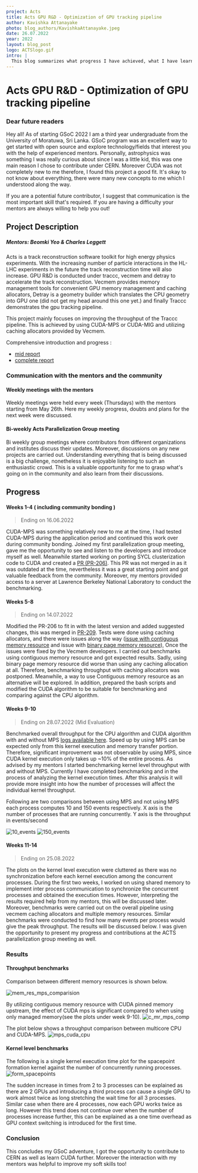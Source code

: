 ```yaml
---
project: Acts
title: Acts GPU R&D - Optimization of GPU tracking pipeline
author: Kavishka Attanayake
photo: blog_authors/KavishkaAttanayake.jpeg
date: 26.07.2022
year: 2022
layout: blog_post
logo: ACTSlogo.gif
intro: |
  This blog summarizes what progress I have achieved, what I have learnt and my experiences during the GSoC period. Improving throughput can be achieved by attempting to reduce compute times as well as improving hardware utilization. In this project I aim to utilize caching allocators to reduce data reading times as well as utilize CUDA MPS to maximize the GPU utilization of the parallelized CUDA algorithm and compare it against the multicore CPU algorithm.
---
```


# Acts GPU R&D - Optimization of GPU tracking pipeline

### Dear future readers

Hey all! As of starting GSoC 2022 I am a third year undergraduate from the
University of Moratuwa, Sri Lanka. GSoC program was an excellent way to get
started with open source and explore technology/fields that interest you with
the help of experienced mentors. Personally, astrophysics was something I was
really curious about since I was a little kid, this was one main reason I chose
to contribute under CERN. Moreover CUDA was not completely new to me therefore,
I found this project a good fit. It's okay to not know about everything, there
were many new concepts to me which I understood along the way.

If you are a potential future contributor, I suggest that communication is the
most important skill that's required. If you are having a difficulty your
mentors are always willing to help you out!

## Project Description

##### Mentors: Beomki Yeo & Charles Leggett

Acts is a track reconstruction software toolkit for high energy physics
experiments. With the increasing number of particle interactions in the HL-LHC
experiments in the future the track reconstruction time will also increase. GPU
R&D is conducted under traccc, vecmem and detray to accelerate the track
reconstruction. Vecmem provides memory management tools for convenient GPU
memory management and caching allocators, Detray is a geometry builder which
translates the CPU geometry into GPU one (did not get my head around this one
yet.) and finally Traccc demonstrates the gpu tracking pipeline.

This project mainly focuses on improving the throughput of the Traccc pipeline.
This is achieved by using CUDA-MPS or CUDA-MIG and utilizing caching allocators
provided by Vecmem.

Comprehensive introduction and progress :

- [mid report](https://medium.com/@attanayakekavishka/optimization-of-gpu-tracking-pipeline-for-acts-gpu-r-d-part-1-4b7e9ac6379d)
- [complete report](https://chamodya-ka.github.io/blog/GSOC-2022/)

### Communication with the mentors and the community

#### Weekly meetings with the mentors

Weekly meetings were held every week (Thursdays) with the mentors starting from
May 26th. Here my weekly progress, doubts and plans for the next week were
discussed.

#### Bi-weekly Acts Parallelization Group meeting

Bi weekly group meetings where contributors from different organizations and
institutes discuss their updates. Moreover, discussions on any new projects are
carried out. Understanding everything that is being discussed is a big
challenge, nonetheless it is enjoyable listening to such an enthusiastic crowd.
This is a valuable opportunity for me to grasp what's going on in the community
and also learn from their discussions.

## Progress

#### Weeks 1-4 ( including community bonding )

> Ending on 16.06.2022

CUDA-MPS was something relatively new to me at the time, I had tested CUDA-MPS
during the application period and continued this work over during community
bonding. Joined my first parallelization group meeting, gave me the opportunity
to see and listen to the developers and introduce myself as well. Meanwhile
started working on porting SYCL clusterization code to CUDA and created a
[PR (PR-206)](https://github.com/acts-project/traccc/pull/206). This PR was not
merged in as it was outdated at the time, nevertheless it was a great starting
point and got valuable feedback from the community. Moreover, my mentors
provided access to a server at Lawrence Berkeley National Laboratory to conduct
the benchmarking.

#### Weeks 5-8

> Ending on 14.07.2022

Modified the PR-206 to fit in with the latest version and added suggested
changes, this was merged in
[PR-209](https://github.com/acts-project/traccc/pull/209). Tests were done using
caching allocators, and there were issues along the way
([issue with contiguous memory resource](https://github.com/acts-project/vecmem/issues/180)
and issue with
[binary page memory resource](https://github.com/acts-project/vecmem/issues/182)),
Once the issues were fixed by the Vecmem developers. I carried out benchmarks
using contiguous memory resource and got expected results. Sadly, using binary
page memory resource did worse than using any caching allocation at all.
Therefore, benchmarking throughput with caching allocators was postponed.
Meanwhile, a way to use Contiguous memory resource as an alternative will be
explored. In addition, prepared the bash scripts and modified the CUDA algorithm
to be suitable for benchmarking and comparing against the CPU algorithm.

#### Weeks 9-10

> Ending on 28.07.2022 (Mid Evaluation)

Benchmarked overall throughput for the CPU algorithm and CUDA algorithm with and
without MPS
[logs available here](https://drive.google.com/drive/folders/15QFPNNwgh75RoRZ2au2_WybCuIMbUQpQ).
Speed up by using MPS can be expected only from this kernel execution and memory
transfer portion. Therefore, significant improvement was not observable by using
MPS, since CUDA kernel execution only takes up ~10% of the entire process. As
advised by my mentors I started benchmarking kernel level throughput with and
without MPS. Currently I have completed benchmarking and in the process of
analyzing the kernel execution times. After this analysis it will provide more
insight into how the number of processes will affect the individual kernel
throughput.

Following are two comparisons between using MPS and not using MPS each process
computes 10 and 150 events respectively. X axis is the number of processes that
are running concurrently. Y axis is the throughput in events/second

![10_events](https://user-images.githubusercontent.com/58067288/181102393-bf893de6-492d-4c5c-8187-3c3db2eeff49.jpg)
![150_events](https://user-images.githubusercontent.com/58067288/181108051-5f3bdd22-6d23-46cc-b764-4ccb6661a169.jpg)

#### Weeks 11-14

> Ending on 25.08.2022

The plots on the kernel level execution were cluttered as there was no
synchronization before each kernel execution among the concurrent processes.
During the first two weeks, I worked on using shared memory to implement inter
process communication to synchronize the concurrent processes and obtained the
execution times. However, interpreting the results required help from my
mentors, this will be discussed later. Moreover, benchmarks were carried out on
the overall pipeline using vecmem caching allocators and multiple memory
resources. Similar benchmarks were conducted to find how many events per process
would give the peak throughput. The results will be discussed below. I was given
the opportunity to present my progress and contributions at the ACTS
parallelization group meeting as well.

### Results

#### Throughput benchmarks

Comparison between different memory resources is shown below.

![mem_res_mps_comparision](https://user-images.githubusercontent.com/58067288/189314296-e8d48284-69ab-4b9a-9664-36eb237fdba4.jpg)

By utilizing contiguous memory resource with CUDA pinned memory upstream, the
effect of CUDA mps is significant compared to when using only managed memory(see
the plots under week 9-10).
![c_mr_mps_comp](https://user-images.githubusercontent.com/58067288/189314610-236667f5-956b-465f-aa68-ab5d6e12321c.png)

The plot below shows a throughput comparison between multicore CPU and CUDA-MPS.
![mps_cuda_cpu](https://user-images.githubusercontent.com/58067288/189314831-08131ba8-1f8d-4da2-a683-965f503f387b.png)

#### Kernel level benchmarks

The following is a single kernel execution time plot for the spacepoint
formation kernel against the number of concurrently running processes.
![form_spacepoints](https://user-images.githubusercontent.com/58067288/189314421-87f4c0ac-391b-445b-be53-1b2647f811b5.png)

The sudden increase in times from 2 to 3 processes can be explained as there are
2 GPUs and introducing a third process can cause a single GPU to work almost
twice as long stretching the wait time for all 3 processes. Similar case when
there are 4 processes, now each GPU works twice as long. However this trend does
not continue over when the number of processes increase further, this can be
explained as a one time overhead as GPU context switching is introduced for the
first time.

### Conclusion

This concludes my GSoC adventure, I got the opportunity to contribute to CERN as
well as learn CUDA further. Moreover the interaction with my mentors was helpful
to improve my soft skills too!

